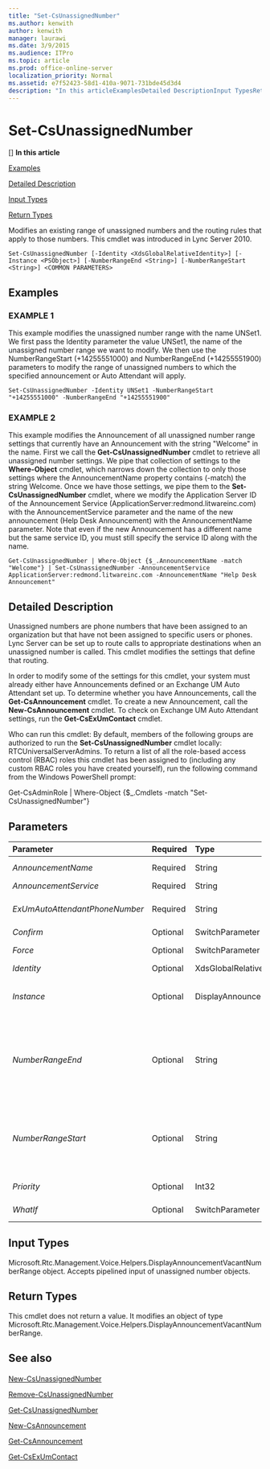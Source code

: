 ```yaml
---
title: "Set-CsUnassignedNumber"
ms.author: kenwith
author: kenwith
manager: laurawi
ms.date: 3/9/2015
ms.audience: ITPro
ms.topic: article
ms.prod: office-online-server
localization_priority: Normal
ms.assetid: e7f52423-58d1-410a-9071-731bde45d3d4
description: "In this articleExamplesDetailed DescriptionInput TypesReturn Types"
---
```


# Set-CsUnassignedNumber
[]
 **In this article**
  
[Examples](#sectionSection0)
  
[Detailed Description](#sectionSection1)
  
[Input Types](#sectionSection2)
  
[Return Types](#sectionSection3)
  
Modifies an existing range of unassigned numbers and the routing rules that apply to those numbers. This cmdlet was introduced in Lync Server 2010.
  
```
Set-CsUnassignedNumber [-Identity <XdsGlobalRelativeIdentity>] [-Instance <PSObject>] [-NumberRangeEnd <String>] [-NumberRangeStart <String>] <COMMON PARAMETERS>
```

## Examples
<a name="sectionSection0"> </a>

### EXAMPLE 1

This example modifies the unassigned number range with the name UNSet1. We first pass the Identity parameter the value UNSet1, the name of the unassigned number range we want to modify. We then use the NumberRangeStart (+14255551000) and NumberRangeEnd (+14255551900) parameters to modify the range of unassigned numbers to which the specified announcement or Auto Attendant will apply.
  
```
Set-CsUnassignedNumber -Identity UNSet1 -NumberRangeStart "+14255551000" -NumberRangeEnd "+14255551900"
```

### EXAMPLE 2

This example modifies the Announcement of all unassigned number range settings that currently have an Announcement with the string "Welcome" in the name. First we call the **Get-CsUnassignedNumber** cmdlet to retrieve all unassigned number settings. We pipe that collection of settings to the **Where-Object** cmdlet, which narrows down the collection to only those settings where the AnnouncementName property contains (-match) the string Welcome. Once we have those settings, we pipe them to the **Set-CsUnassignedNumber** cmdlet, where we modify the Application Server ID of the Announcement Service (ApplicationServer:redmond.litwareinc.com) with the AnnouncementService parameter and the name of the new announcement (Help Desk Announcement) with the AnnouncementName parameter. Note that even if the new Announcement has a different name but the same service ID, you must still specify the service ID along with the name. 
  
```
Get-CsUnassignedNumber | Where-Object {$_.AnnouncementName -match "Welcome"} | Set-CsUnassignedNumber -AnnouncementService ApplicationServer:redmond.litwareinc.com -AnnouncementName "Help Desk Announcement"
```

## Detailed Description
<a name="sectionSection1"> </a>

Unassigned numbers are phone numbers that have been assigned to an organization but that have not been assigned to specific users or phones. Lync Server can be set up to route calls to appropriate destinations when an unassigned number is called. This cmdlet modifies the settings that define that routing.
  
In order to modify some of the settings for this cmdlet, your system must already either have Announcements defined or an Exchange UM Auto Attendant set up. To determine whether you have Announcements, call the **Get-CsAnnouncement** cmdlet. To create a new Announcement, call the **New-CsAnnouncement** cmdlet. To check on Exchange UM Auto Attendant settings, run the **Get-CsExUmContact** cmdlet. 
  
Who can run this cmdlet: By default, members of the following groups are authorized to run the **Set-CsUnassignedNumber** cmdlet locally: RTCUniversalServerAdmins. To return a list of all the role-based access control (RBAC) roles this cmdlet has been assigned to (including any custom RBAC roles you have created yourself), run the following command from the Windows PowerShell prompt: 
  
Get-CsAdminRole | Where-Object {$_.Cmdlets -match "Set-CsUnassignedNumber"}
  
## Parameters
<a name="sectionSection1"> </a>

|**Parameter**|**Required**|**Type**|**Description**|
|:-----|:-----|:-----|:-----|
| _AnnouncementName_ <br/> |Required  <br/> |String  <br/> |The name of the Announcement that will be used to handle calls to this range of numbers.  <br/> |
| _AnnouncementService_ <br/> |Required  <br/> |String  <br/> |The fully qualified domain name (FQDN) or service ID of the Announcement server.  <br/> |
| _ExUmAutoAttendantPhoneNumber_ <br/> |Required  <br/> |String  <br/> |The phone number of the Exchange UM Auto Attendant to route calls in this range to. The Exchange UM Auto Attendant contact must already be set up in order to assign a value to this parameter.  <br/> |
| _Confirm_ <br/> |Optional  <br/> |SwitchParameter  <br/> |Prompts you for confirmation before executing the command.  <br/> |
| _Force_ <br/> |Optional  <br/> |SwitchParameter  <br/> |Suppresses any confirmation prompts that would otherwise be displayed before making changes.  <br/> |
| _Identity_ <br/> |Optional  <br/> |XdsGlobalRelativeIdentity  <br/> |The unique name for the range of unassigned numbers being modified.  <br/> |
| _Instance_ <br/> |Optional  <br/> |DisplayAnnouncementVacantNumberRange  <br/> |A reference to an object containing unassigned number settings. This object must be of type Microsoft.Rtc.Management.Voice.Helpers.DisplayAnnouncementVacantNumberRange and can be retrieved by calling the **Get-CsUnassignedNumber** cmdlet.  <br/> |
| _NumberRangeEnd_ <br/> |Optional  <br/> |String  <br/> |The last number in the range of unassigned numbers. Must be greater than or equal to the number supplied for NumberRangeStart. To specify a range of one number, use the same number for the NumberRangeStart and NumberRangeEnd.  <br/> The number must match the regular expression (tel:)?(\+)?[1-9]\d{0,17}(;ext=[1-9]\d{0,9})?. This means the number may begin with the string tel: (if you don't specify that string it will be automatically added for you), a plus sign (+), and a digit 1 through 9. The phone number can be up to 17 digits and may be followed by and extension in the format ;ext= followed by the extension number.  <br/> |
| _NumberRangeStart_ <br/> |Optional  <br/> |String  <br/> |The first number in the range of unassigned numbers. Must be less than or equal to the value supplied for NumberRangeEnd.  <br/> The number must match the regular expression (tel:)?(\+)?[1-9]\d{0,17}(;ext=[1-9]\d{0,9})?. This means the number may begin with the string tel: (if you don't specify that string it will be automatically added for you), a plus sign (+), and a digit 1 through 9. The phone number can be up to 17 digits and may be followed by an extension in the format ;ext= followed by the extension number.  <br/> |
| _Priority_ <br/> |Optional  <br/> |Int32  <br/> |It is possible for unassigned number ranges to overlap. If a number falls within more than one range, the range with the highest priority will take effect.  <br/> |
| _WhatIf_ <br/> |Optional  <br/> |SwitchParameter  <br/> |Describes what would happen if you executed the command without actually executing the command.  <br/> |
   
## Input Types
<a name="sectionSection2"> </a>

Microsoft.Rtc.Management.Voice.Helpers.DisplayAnnouncementVacantNumberRange object. Accepts pipelined input of unassigned number objects.
  
## Return Types
<a name="sectionSection3"> </a>

This cmdlet does not return a value. It modifies an object of type Microsoft.Rtc.Management.Voice.Helpers.DisplayAnnouncementVacantNumberRange.
  
## See also
<a name="sectionSection3"> </a>

#### 

[New-CsUnassignedNumber](new-csunassignednumber.md)
  
[Remove-CsUnassignedNumber](remove-csunassignednumber.md)
  
[Get-CsUnassignedNumber](get-csunassignednumber.md)
  
[New-CsAnnouncement](new-csannouncement.md)
  
[Get-CsAnnouncement](get-csannouncement.md)
  
[Get-CsExUmContact](get-csexumcontact.md)

